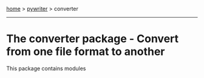 [home](index) > [pywriter](pywriter) > converter

- - -

# The converter package - Convert from one file format to another

This package contains modules